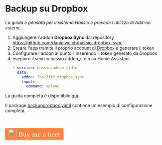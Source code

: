 # Backup su Dropbox
*La guida è pensata per il sistema Hassio e prevede l’utilizzo di Add-on esterni.*

1. Aggiungere l'addon **Dropbox Sync** dal repository https://github.com/danielwelch/hassio-dropbox-sync
2. Creare l'app tramite il proprio account di [Dropbox](https://www.dropbox.com/developers/apps) e generare il token
3. Configurare l'addon al punto 1 inserendo il token generato da Dropbox
4. eseguire il sevizio hassio.addon_stdin su Home Assistant
   ```yaml
   - service: hassio.addon_stdin
     data:
       addon: 7be23ff5_dropbox_sync 
       input:
         command: upload
   ```
La guida completa è disponibile [qui](HomeAssistant-Backup-Dropbox.pdf).

Il package [backupdropbox.yaml](backupdropbox.yaml) contiene un esempio di configurazione completa.

</br>
</br>
<style>.bmc-button img{width: 27px !important;margin-bottom: 1px !important;box-shadow: none !important;border: none !important;vertical-align: middle !important;}.bmc-button{line-height: 36px !important;height:37px !important;text-decoration: none !important;display:inline-flex !important;color:#FFFFFF !important;background-color:#FF813F !important;border-radius: 3px !important;border: 1px solid transparent !important;padding: 1px 9px !important;font-size: 22px !important;letter-spacing: 0.6px !important;box-shadow: 0px 1px 2px rgba(190, 190, 190, 0.5) !important;-webkit-box-shadow: 0px 1px 2px 2px rgba(190, 190, 190, 0.5) !important;margin: 0 auto !important;font-family:'Cookie', cursive !important;-webkit-box-sizing: border-box !important;box-sizing: border-box !important;-o-transition: 0.3s all linear !important;-webkit-transition: 0.3s all linear !important;-moz-transition: 0.3s all linear !important;-ms-transition: 0.3s all linear !important;transition: 0.3s all linear !important;}.bmc-button:hover, .bmc-button:active, .bmc-button:focus {-webkit-box-shadow: 0px 1px 2px 2px rgba(190, 190, 190, 0.5) !important;text-decoration: none !important;box-shadow: 0px 1px 2px 2px rgba(190, 190, 190, 0.5) !important;opacity: 0.85 !important;color:#FFFFFF !important;}</style><link href="https://fonts.googleapis.com/css?family=Cookie" rel="stylesheet"><a class="bmc-button" target="_blank" href="https://www.buymeacoffee.com/Gazzolinho"><img src="https://www.buymeacoffee.com/assets/img/BMC-btn-logo.svg" alt="Buy me a beer"><span style="margin-left:5px">Buy me a beer</span></a>
